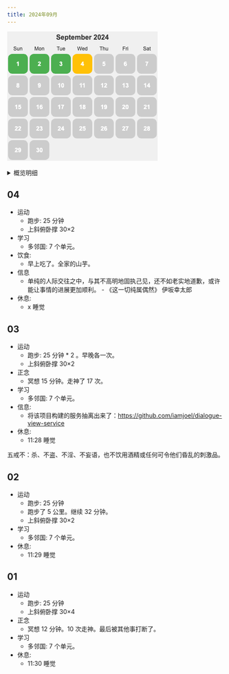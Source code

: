 ```yaml
---
title: 2024年09月
---
```


![](./images/2024-09.png)  

<details>
  <summary>概览明细</summary>

| 日期  | 跑步 25 分钟(G*1) | 每周跑 5 公里(G*4)   | 冥想(G*2) | 吃早饭(B*1)   | 吃夜宵(B*2) | 熬夜(B*5)  |
|:----:|:----------------:|:------------------:|:---------:|:-----------:|:-----------:|:---------:|
|  04  |        1         |         0          |     0     |      1      |      0      |     0     |
|  03  |        2         |         0          |     1     |      0      |      0      |     0     |
|  02  |        1         |         1          |     0     |      0      |      0      |     0     |
|  01  |        1         |         0          |     1     |      0      |      0      |     0     |

## 概览
* 体力锻炼
  * 跑步 25分钟。完成情况: 5/25+。 
  * 每周跑一次 5 公里。完成总数: 1/4+。未达成周:
* 正念
  * 冥想 15 分钟。完成情况: 2/15+。 
  * 蹲坑不玩手机。剩余次数：0/5-。
* 学习
  * 多邻国: 5+ 个单元。完成情况：4/25+。
* 饮食: 
  * 不吃早饭。完成情况:  1/5-。
  * 不吃夜宵。完成情况:  0/5-。
* 休息: 
  * 不熬夜。11点30(尽量 11:15)之前睡觉。完成情况:  0/5-。
* 其他
  * 做热力图来标识每天的状态。已完成：[每日生活状态](https://claude.site/artifacts/2b936ab6-063d-4e41-b20c-d804d11710b9)。
  * 每天用 GitHub Action 来发自定义的的邮件(https://github.com/marketplace/actions/send-a-mail)。

注: 
* 越多越好的目标的记录方式: `达成情况: 当前达成/目标+。`。 要求的完成次数不是很多的不需要未完成日期。
* 越少越好的目标的记录方式: `达成情况: 当前未达成/目标-。`。

## Template
* 运动
  * 跑步: 25 分钟
  * 上斜俯卧撑 30×2; 倒立深蹲 35×2; 坐姿屈膝 15×2
* 正念
  * 冥想 15 分钟。走神了 x 次。
* 学习
  * 多邻国: x 个单元。
* 信息: 
  * 
* 休息: 
  * x 睡觉

</details>

## 04
* 运动
  * 跑步: 25 分钟
  * 上斜俯卧撑 30×2
* 学习
  * 多邻国: 7 个单元。
* 饮食: 
  * 早上吃了。全家的山芋。
* 信息
  * 单纯的人际交往之中，与其不高明地固执己见，还不如老实地道歉，或许能让事情的进展更加顺利。 - 《这一切纯属偶然》 伊坂幸太郎
* 休息: 
  * x 睡觉

## 03
* 运动
  * 跑步: 25 分钟 * 2 。早晚各一次。
  * 上斜俯卧撑 30×2
* 正念
  * 冥想 15 分钟。走神了 17 次。
* 学习
  * 多邻国: 7 个单元。
* 信息:
  * 将该项目构建的服务抽离出来了：https://github.com/iamjoel/dialogue-view-service
* 休息: 
  * 11:28 睡觉

五戒不：杀、不盗、不淫、不妄语，也不饮用酒精或任何可令他们昏乱的刺激品。

## 02
* 运动
  * 跑步: 25 分钟
  * 跑步了 5 公里。继续 32 分钟。
  * 上斜俯卧撑 30×2
* 学习
  * 多邻国: 7 个单元。
* 休息: 
  * 11:29 睡觉

## 01
* 运动
  * 跑步: 25 分钟
  * 上斜俯卧撑 30×4
* 正念
  * 冥想 12 分钟。10 次走神。最后被其他事打断了。
* 学习
  * 多邻国: 7 个单元。
* 休息: 
  * 11:30 睡觉
